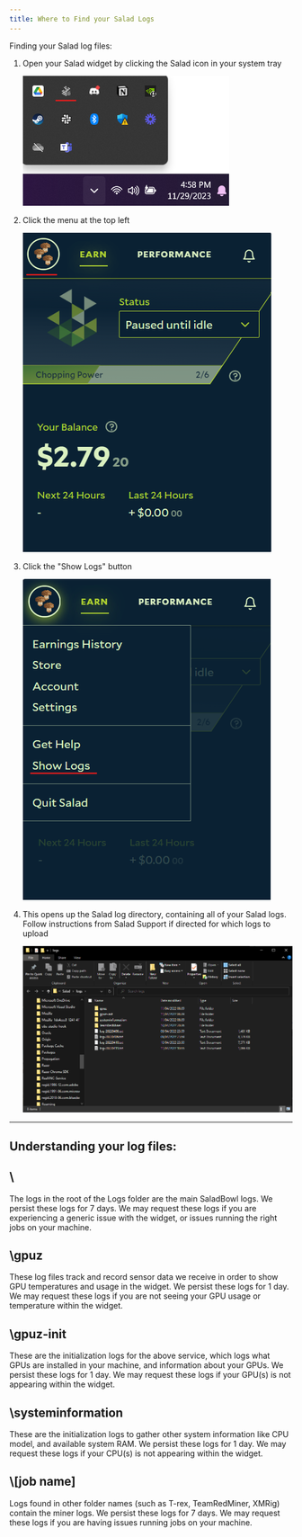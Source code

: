 ```yaml
---
title: Where to Find your Salad Logs
---
```


Finding your Salad log files:

1. Open your Salad widget by clicking the Salad icon in your system tray

   ![](../../../../content/images/guides/using-salad/where-to-find-your-salad-logs-1.png)

2. Click the menu at the top left

   ![](../../../../content/images/guides/using-salad/where-to-find-your-salad-logs-2.png)

3. Click the "Show Logs" button

   ![](../../../../content/images/guides/using-salad/where-to-find-your-salad-logs-3.png)

4. This opens up the Salad log directory, containing all of your Salad logs. Follow instructions from Salad Support if
   directed for which logs to upload

   ![](../../../../content/images/guides/using-salad/where-to-find-your-salad-logs-4.png)

---

## Understanding your log files:

## \\

The logs in the root of the Logs folder are the main SaladBowl logs. We persist these logs for 7 days. We may request
these logs if you are experiencing a generic issue with the widget, or issues running the right jobs on your machine.

## \\gpuz

These log files track and record sensor data we receive in order to show GPU temperatures and usage in the widget. We
persist these logs for 1 day. We may request these logs if you are not seeing your GPU usage or temperature within the
widget.

## \\gpuz-init

These are the initialization logs for the above service, which logs what GPUs are installed in your machine, and
information about your GPUs. We persist these logs for 1 day. We may request these logs if your GPU(s) is not appearing
within the widget.

## \\systeminformation

These are the initialization logs to gather other system information like CPU model, and available system RAM. We
persist these logs for 1 day. We may request these logs if your CPU(s) is not appearing within the widget.

## \\\[job name]

Logs found in other folder names (such as T-rex, TeamRedMiner, XMRig) contain the miner logs. We persist these logs for
7 days. We may request these logs if you are having issues running jobs on your machine.
